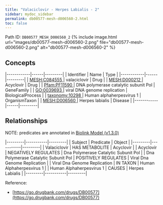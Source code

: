 ```yaml
---
title: "Valaciclovir - Herpes Labialis - 2"
sidebar: mydoc_sidebar
permalink: db00577-mesh-d006560-2.html
toc: false 
---
```



Path ID: `DB00577_MESH_D006560_2`
{% include image.html url="images/db00577-mesh-d006560-2.png" file="db00577-mesh-d006560-2.png" alt="db00577-mesh-d006560-2" %}

## Concepts

|------------|------|---------|
| Identifier | Name | Type    |
|------------|------|---------|
| <a href="https://identifiers.org/MESH:C084555">MESH:C084555 </a> | valaciclovir | Drug |
| <a href="https://identifiers.org/MESH:D000212">MESH:D000212 </a> | Acyclovir | Drug |
| <a href="https://identifiers.org/Pfam:PF11590">Pfam:PF11590 </a> | DNA polymerase catalytic subunit Pol | GeneFamily |
| <a href="https://identifiers.org/GO:0039693">GO:0039693 </a> | viral DNA genome replication | BiologicalProcess |
| <a href="https://identifiers.org/taxonomy:10298">taxonomy:10298 </a> | Human alphaherpesvirus 1 | OrganismTaxon |
| <a href="https://identifiers.org/MESH:D006560">MESH:D006560 </a> | Herpes labialis | Disease |
|------------|------|---------|

## Relationships


NOTE: predicates are annotated in <a href="https://github.com/biolink/biolink-model/releases/tag/v1.3.0">Biolink Model (v1.3.0)</a>

|---------|-----------|---------|
| Subject | Predicate | Object  |
|---------|-----------|---------|
| Valaciclovir | HAS METABOLITE | Acyclovir |
| Acyclovir | NEGATIVELY REGULATES | Dna Polymerase Catalytic Subunit Pol |
| Dna Polymerase Catalytic Subunit Pol | POSITIVELY REGULATES | Viral Dna Genome Replication |
| Viral Dna Genome Replication | IN TAXON | Human Alphaherpesvirus 1 |
| Human Alphaherpesvirus 1 | CAUSES | Herpes Labialis |
|---------|-----------|---------|

Reference: 
  - [https://go.drugbank.com/drugs/DB00577](https://go.drugbank.com/drugs/DB00577)
